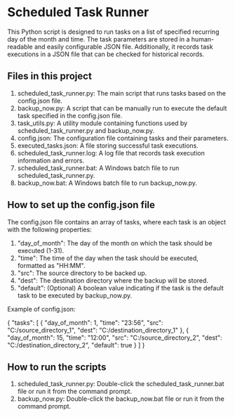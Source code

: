 # Scheduled Task Runner

This Python script is designed to run tasks on a list of specified recurring day of the month and time. The task parameters are stored in a human-readable and easily configurable JSON file. Additionally, it records task executions in a JSON file that can be checked for historical records.

## Files in this project

1. scheduled_task_runner.py: The main script that runs tasks based on the config.json file.
2. backup_now.py: A script that can be manually run to execute the default task specified in the config.json file.
3. task_utils.py: A utility module containing functions used by scheduled_task_runner.py and backup_now.py.
4. config.json: The configuration file containing tasks and their parameters.
5. executed_tasks.json: A file storing successful task executions.
6. scheduled_task_runner.log: A log file that records task execution information and errors.
7. scheduled_task_runner.bat: A Windows batch file to run scheduled_task_runner.py.
8. backup_now.bat: A Windows batch file to run backup_now.py.

## How to set up the config.json file

The config.json file contains an array of tasks, where each task is an object with the following properties:

1. "day_of_month": The day of the month on which the task should be executed (1-31).
2. "time": The time of the day when the task should be executed, formatted as "HH:MM".
3. "src": The source directory to be backed up.
4. "dest": The destination directory where the backup will be stored.
5. "default": (Optional) A boolean value indicating if the task is the default task to be executed by backup_now.py.

Example of config.json:

{
  "tasks": [
    {
      "day_of_month": 1,
      "time": "23:56",
      "src": "C:/source_directory_1",
      "dest": "C:/destination_directory_1"
    },
    {
      "day_of_month": 15,
      "time": "12:00",
      "src": "C:/source_directory_2",
      "dest": "C:/destination_directory_2",
      "default": true
    }
  ]
}

## How to run the scripts

1. scheduled_task_runner.py: Double-click the scheduled_task_runner.bat file or run it from the command prompt.
2. backup_now.py: Double-click the backup_now.bat file or run it from the command prompt.
